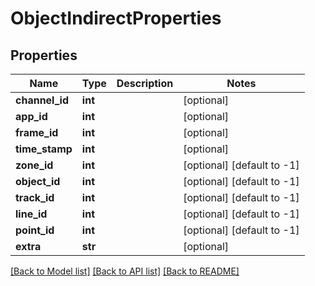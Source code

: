 # ObjectIndirectProperties

## Properties
Name | Type | Description | Notes
------------ | ------------- | ------------- | -------------
**channel_id** | **int** |  | [optional] 
**app_id** | **int** |  | [optional] 
**frame_id** | **int** |  | [optional] 
**time_stamp** | **int** |  | [optional] 
**zone_id** | **int** |  | [optional] [default to -1]
**object_id** | **int** |  | [optional] [default to -1]
**track_id** | **int** |  | [optional] [default to -1]
**line_id** | **int** |  | [optional] [default to -1]
**point_id** | **int** |  | [optional] [default to -1]
**extra** | **str** |  | [optional] 

[[Back to Model list]](../README.md#documentation-for-models) [[Back to API list]](../README.md#documentation-for-api-endpoints) [[Back to README]](../README.md)

